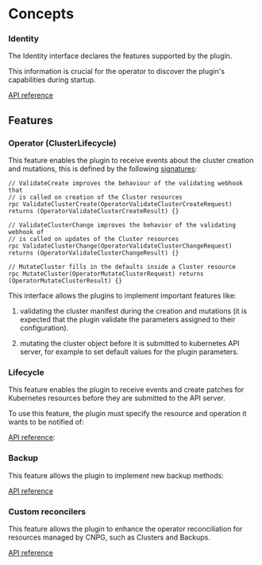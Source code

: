 # Concepts

### Identity

The Identity interface declares the features supported by the plugin.

This information is crucial for the operator to discover the plugin's
capabilities during startup.

[API reference](https://github.com/cloudnative-pg/cnpg-i/blob/main/proto/identity.proto)

## Features

### Operator (ClusterLifecycle)

This feature enables the plugin to receive events about the cluster
creation and mutations, this is defined by the following
[signatures](https://github.com/cloudnative-pg/cnpg-i/blob/main/proto/operator.proto):

```
// ValidateCreate improves the behaviour of the validating webhook that
// is called on creation of the Cluster resources
rpc ValidateClusterCreate(OperatorValidateClusterCreateRequest) returns (OperatorValidateClusterCreateResult) {}

// ValidateClusterChange improves the behavior of the validating webhook of
// is called on updates of the Cluster resources
rpc ValidateClusterChange(OperatorValidateClusterChangeRequest) returns (OperatorValidateClusterChangeResult) {}

// MutateCluster fills in the defaults inside a Cluster resource
rpc MutateCluster(OperatorMutateClusterRequest) returns (OperatorMutateClusterResult) {}
```

This interface allows the plugins to implement important features like:

1. validating the cluster manifest during the creation and mutations
   (it is expected that the plugin validate the parameters assigned to
   their configuration).

2. mutating the cluster object before it is submitted to kubernetes API
   server, for example to set default values for the plugin parameters.


### Lifecycle

This feature enables the plugin to receive events and create patches
for Kubernetes resources before they are submitted to the API server.

To use this feature, the plugin must specify the resource and operation
it wants to be notified of:

[API reference](https://github.com/cloudnative-pg/cnpg-i/blob/main/proto/operator_lifecycle.proto):

### Backup

This feature allows the plugin to implement new backup methods:

[API reference](https://github.com/cloudnative-pg/cnpg-i/blob/main/proto/backup.proto)

### Custom reconcilers

This feature allows the plugin to enhance the operator
reconciliation for resources managed by CNPG, such as Clusters
and Backups.

[API reference](https://github.com/cloudnative-pg/cnpg-i/blob/main/proto/reconciler.proto)
